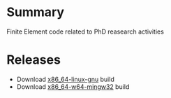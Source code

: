 # Summary
Finite Element code related to PhD reasearch activities

# Releases
- Download [x86_64-linux-gnu](https://github.com/ntilau/uni-phd-fes/raw/master/bin/x86_64-linux-gnu/fes) build
- Download [x86_64-w64-mingw32](https://github.com/ntilau/uni-phd-fes/raw/master/bin/x86_64-w64-mingw32/fes.exe) build
